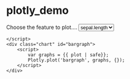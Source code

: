 # plotly_demo



   <label> Choose the feature to plot....</label>
    <select class="form-control" id='group'>
        <option value="sepal.length">sepal.length</option>
        <option value="petal.length">petal.length</option>
        <option value="sepal.width">sepal.width</option>
        <option value="petal.width">petal.width</option>
    </select>
    
    </script>
    <div class="chart" id="bargraph">
        <script>
            var graphs = {{ plot | safe}};
            Plotly.plot('bargraph', graphs, {});
        </script>
    </div>